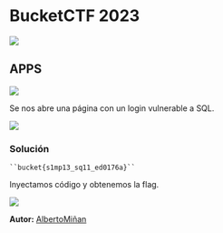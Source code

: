 # BucketCTF 2023
    
  
![](https://github.com/albertominan/WriteUps/blob/e0823ae7827c759926ee0b9c9bc524d4bf7c5b94/WEB/EBucket-2023/Capturas/portada.png)
  
## APPS

    
![](https://github.com/albertominan/WriteUps/blob/8909f0f477acc4e79ad4e9a1f0043f1b6f46560b/WEB/EBucket-2023/Capturas/tit.png)


Se nos abre una página con un login vulnerable a SQL.


![](https://github.com/albertominan/WriteUps/blob/e0823ae7827c759926ee0b9c9bc524d4bf7c5b94/WEB/EBucket-2023/Capturas/1.png)


### Solución
    
    ``bucket{s1mp13_sq11_ed0176a}``
   
  Inyectamos código y obtenemos la flag.


![](https://github.com/albertominan/WriteUps/blob/e0823ae7827c759926ee0b9c9bc524d4bf7c5b94/WEB/EBucket-2023/Capturas/2.png)



**Autor:** [AlbertoMiñan](https://github.com/albertominan)
